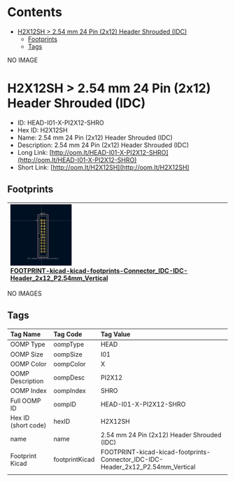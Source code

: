 



Contents
========

* [H2X12SH > 2.54 mm 24 Pin (2x12) Header Shrouded (IDC)](#h2x12sh--254-mm-24-pin-2x12-header-shrouded-idc)
	* [Footprints](#footprints)
	* [Tags](#tags)
  
NO IMAGE  
# H2X12SH > 2.54 mm 24 Pin (2x12) Header Shrouded (IDC)

- ID: HEAD-I01-X-PI2X12-SHRO
- Hex ID: H2X12SH
- Name: 2.54 mm 24 Pin (2x12) Header Shrouded (IDC)
- Description: 2.54 mm 24 Pin (2x12) Header Shrouded (IDC)
- Long Link: [http://oom.lt/HEAD-I01-X-PI2X12-SHRO](http://oom.lt/HEAD-I01-X-PI2X12-SHRO)
- Short Link: [http://oom.lt/H2X12SH](http://oom.lt/H2X12SH)

## Footprints
  

|[![](https://raw.githubusercontent.com/oomlout/oomlout_OOMP_eda_V2/main/FOOTPRINT/kicad/kicad-footprints/Connector_IDC/IDC-Header_2x12_P2.54mm_Vertical/image_140.png)<br>FOOTPRINT-kicad-kicad-footprints-Connector_IDC-IDC-Header_2x12_P2.54mm_Vertical](https://github.com/oomlout/oomlout_OOMP_eda_V2/tree/main/FOOTPRINT/kicad/kicad-footprints/Connector_IDC/IDC-Header_2x12_P2.54mm_Vertical/)|||
| :--- | :--- | :--- |
  
NO IMAGES  
## Tags
  

|Tag Name|Tag Code|Tag Value|
| :--- | :--- | :--- |
|OOMP Type|oompType|HEAD|
|OOMP Size|oompSize|I01|
|OOMP Color|oompColor|X|
|OOMP Description|oompDesc|PI2X12|
|OOMP Index|oompIndex|SHRO|
|Full OOMP ID|oompID|HEAD-I01-X-PI2X12-SHRO|
|Hex ID (short code)|hexID|H2X12SH|
|name|name|2.54 mm 24 Pin (2x12) Header Shrouded (IDC)|
|Footprint Kicad|footprintKicad|FOOTPRINT-kicad-kicad-footprints-Connector_IDC-IDC-Header_2x12_P2.54mm_Vertical|
||||
